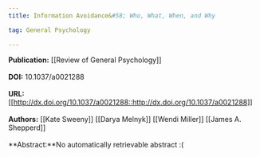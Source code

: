 ```yaml
---
title: Information Avoidance&#58; Who, What, When, and Why

tag: General Psychology

---
```


**Publication:** [[Review of General Psychology]]<br><br>**DOI:** 10.1037/a0021288                                                 
<br>**URL:**[[http://dx.doi.org/10.1037/a0021288::http://dx.doi.org/10.1037/a0021288]]<br><br>**Authors:** [[Kate Sweeny]] [[Darya Melnyk]] [[Wendi Miller]] [[James A. Shepperd]] <br><br>**Abstract:**No automatically retrievable abstract :(

